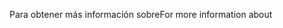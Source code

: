 <span data-ttu-id="eaa78-101">Para obtener más información sobre</span><span class="sxs-lookup"><span data-stu-id="eaa78-101">For more information about</span></span>